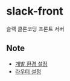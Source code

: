 # slack-front

슬랙 클론코딩 프론트 서버

## Note

- [개발 환경 설정](Note/%EA%B0%9C%EB%B0%9C-%ED%99%98%EA%B2%BD-%EC%84%A4%EC%A0%95.md)
- [라우터 설정](Note/%EB%9D%BC%EC%9A%B0%ED%84%B0-%EC%84%A4%EC%A0%95.md)
